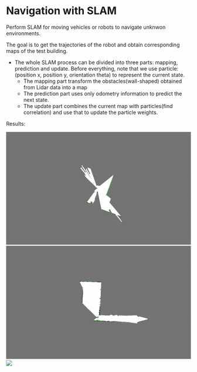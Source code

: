 # Navigation with SLAM

Perform SLAM for moving vehicles or robots to navigate unknwon environments.

The goal is to get the trajectories of the robot and obtain corresponding maps of the test building.

 - The whole SLAM process can be divided into three parts: mapping, prediction and update. Before everything, note that we use particle:(position x, position y, orientation theta) to represent the current state. 
    - The mapping part transform the obstacles(wall-shaped) obtained from Lidar data into a map
    - The prediction part uses only odometry information to predict the next state. 
    - The update part combines the current map with particles(find correlation) and use that to update the particle weights.

Results:

![](results/0.gif)
![](results/1.gif)
![](results/0.png)

